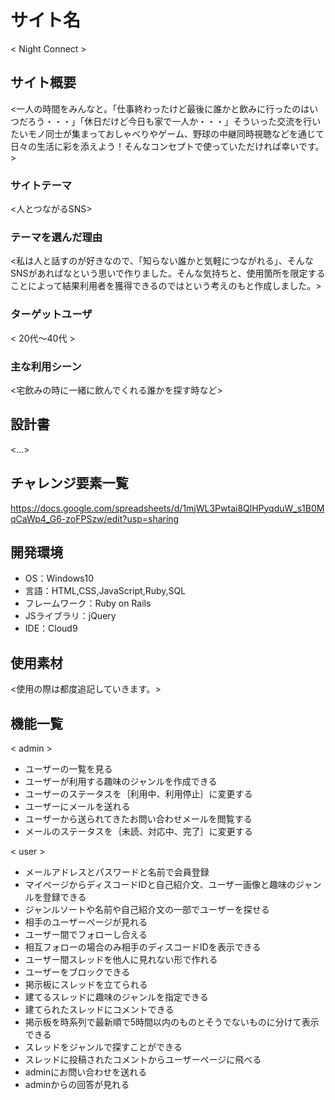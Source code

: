 # サイト名
< Night Connect >

## サイト概要
<一人の時間をみんなと。「仕事終わったけど最後に誰かと飲みに行ったのはいつだろう・・・」「休日だけど今日も家で一人か・・・」そういった交流を行いたいモノ同士が集まっておしゃべりやゲーム、野球の中継同時視聴などを通じて日々の生活に彩を添えよう！そんなコンセプトで使っていただければ幸いです。>

### サイトテーマ
<人とつながるSNS>

### テーマを選んだ理由
<私は人と話すのが好きなので、「知らない誰かと気軽につながれる」、そんなSNSがあればなという思いで作りました。そんな気持ちと、使用箇所を限定することによって結果利用者を獲得できるのではという考えのもと作成しました。>

### ターゲットユーザ
< 20代～40代 >

### 主な利用シーン
<宅飲みの時に一緒に飲んでくれる誰かを探す時など>

## 設計書
<...>

## チャレンジ要素一覧
<https://docs.google.com/spreadsheets/d/1mjWL3Pwtai8QlHPyqduW_s1B0MqCaWp4_G6-zoFPSzw/edit?usp=sharing>

## 開発環境
- OS：Windows10
- 言語：HTML,CSS,JavaScript,Ruby,SQL
- フレームワーク：Ruby on Rails
- JSライブラリ：jQuery
- IDE：Cloud9

## 使用素材
<使用の際は都度追記していきます。>

## 機能一覧
< admin >
- ユーザーの一覧を見る
- ユーザーが利用する趣味のジャンルを作成できる
- ユーザーのステータスを｛利用中、利用停止｝に変更する
- ユーザーにメールを送れる
- ユーザーから送られてきたお問い合わせメールを閲覧する
- メールのステータスを｛未読、対応中、完了｝に変更する

< user >
- メールアドレスとパスワードと名前で会員登録
- マイページからディスコードIDと自己紹介文、ユーザー画像と趣味のジャンルを登録できる
- ジャンルソートや名前や自己紹介文の一部でユーザーを探せる
- 相手のユーザーページが見れる
- ユーザー間でフォローし合える
- 相互フォローの場合のみ相手のディスコードIDを表示できる
- ユーザー間スレッドを他人に見れない形で作れる
- ユーザーをブロックできる
- 掲示板にスレッドを立てられる
- 建てるスレッドに趣味のジャンルを指定できる
- 建てられたスレッドにコメントできる
- 掲示板を時系列で最新順で5時間以内のものとそうでないものに分けて表示できる
- スレッドをジャンルで探すことができる
- スレッドに投稿されたコメントからユーザーページに飛べる
- adminにお問い合わせを送れる
- adminからの回答が見れる